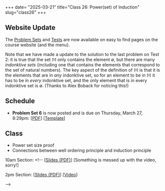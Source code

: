 +++
date= "2025-03-21"
title="Class 26: Power(set) of Induction"
slug="class26"
+++

## Website Update

The [Problem Sets](/ps) and [Tests](/tests) are now available on easy to find pages on the course website (and the menu).

Note that we have made a update to the solution to the last problem on Test 2: it is true that the set $\mathbb{M}$ only contains the element $\emptyset$, but there are many _indonktive sets_ (including one that contains the elements that correspond to the set of natural numbers). The key aspect of the definition of $\mathbb{M}$ is that it is the elements that are in _any_ indonktive set, so for an element to be in $\mathbb{M}$ it has to be in _every_ indonktive set, and the only element that is in every indonktive set is $\emptyset$. (Thanks to Alex Boback for noticing this!)

## Schedule

- **Problem Set 6** is now posted and is due on Thursday, March 27, 8:29pm: [[PDF](/docs/ps6.pdf)] [[Template](https://www.overleaf.com/read/yjrqbnkbypmv#6bb8bc)]


## Class

- Power set size proof
- Connections between well ordering principle and induction principle

10am Section: <!-- [[Slides (PDF)](https://www.dropbox.com/scl/fi/5qlku9rga8wu5lj69gplg/cs2120-class25-dave.pdf?rlkey=tb14x64ptx27ag829m0nk367w&dl=0)] [Something is messed up with the video, sorry!]

2pm Section: [[Slides (PDF)](https://virginia.box.com/s/9sjnxknpmw9egwh2sbbsh8two63rkd4w)] [[Video](https://uva.hosted.panopto.com/Panopto/Pages/Viewer.aspx?id=f7484567-0949-4d4e-8fbd-b2a50128e1fe)]

-->